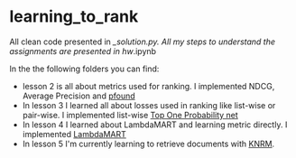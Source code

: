 # learning_to_rank

All clean code presented in *_solution.py. All my steps to understand the assignments are presented in hw*.ipynb

In the the following folders you can find:
- lesson 2 is all about metrics used for ranking. I implemented NDCG, Average Precision and [pfound](https://catboost.ai/en/docs/references/pfound)
- In lesson 3 I learned all about losses used in ranking like list-wise or pair-wise. I implemented list-wise [Top One Probability net](https://www.microsoft.com/en-us/research/wp-content/uploads/2016/02/tr-2007-40.pdf)
- In lesson 4 I learned about LambdaMART and learning metric directly. I implemented [LambdaMART](https://www.microsoft.com/en-us/research/wp-content/uploads/2016/02/MSR-TR-2010-82.pdf)
- In lesson 5 I'm currently learning to retrieve documents with [KNRM](https://arxiv.org/pdf/1706.06613.pdf).
